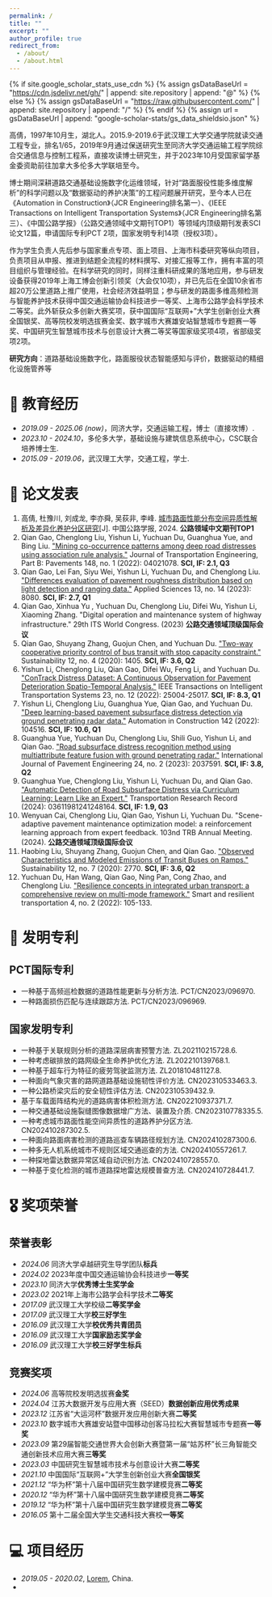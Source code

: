 ```yaml
---
permalink: /
title: ""
excerpt: ""
author_profile: true
redirect_from: 
  - /about/
  - /about.html
---
```


{% if site.google_scholar_stats_use_cdn %}
{% assign gsDataBaseUrl = "https://cdn.jsdelivr.net/gh/" | append: site.repository | append: "@" %}
{% else %}
{% assign gsDataBaseUrl = "https://raw.githubusercontent.com/" | append: site.repository | append: "/" %}
{% endif %}
{% assign url = gsDataBaseUrl | append: "google-scholar-stats/gs_data_shieldsio.json" %}

<span class='anchor' id='about-me'></span>


高倩，1997年10月生，湖北人。2015.9-2019.6于武汉理工大学交通学院就读交通工程专业，排名1/65，2019年9月通过保送研究生至同济大学交通运输工程学院综合交通信息与控制工程系，直接攻读博士研究生，并于2023年10月受国家留学基金委资助前往加拿大多伦多大学联培至今。

博士期间深耕道路交通基础设施数字化运维领域，针对“路面服役性能多维度解析”的科学问题以及“数据驱动的养护决策”的工程问题展开研究，至今本人已在《Automation in Construction》（JCR Engineering排名第一）、《IEEE Transactions on Intelligent Transportation Systems》（JCR Engineering排名第三）、《中国公路学报》（公路交通领域中文期刊TOP1）等领域内顶级期刊发表SCI论文12篇，申请国际专利PCT 2项，国家发明专利14项（授权3项）。

作为学生负责人先后参与国家重点专项、面上项目、上海市科委研究等纵向项目，负责项目从申报、推进到结题全流程的材料撰写、对接汇报等工作，拥有丰富的项目组织与管理经验。在科学研究的同时，同样注重科研成果的落地应用，参与研发设备获得2019年上海工博会创新引领奖（大会仅10项），并已先后在全国10余省市超20万公里道路上推广使用，社会经济效益明显；参与研发的路面多维高频检测与智能养护技术获得中国交通运输协会科技进步一等奖、上海市公路学会科学技术二等奖。此外斩获众多创新大赛奖项，获中国国际“互联网+”大学生创新创业大赛全国银奖、高等院校发明选拔赛金奖、数字城市大赛雄安站智慧城市专题赛一等奖、中国研究生智慧城市技术与创意设计大赛二等奖等国家级奖项4项，省部级奖项2项。

**研究方向**：道路基础设施数字化，路面服役状态智能感知与评价，数据驱动的精细化设施管养等


# 📖 教育经历
- *2019.09 - 2025.06 (now)*，同济大学，交通运输工程，博士（直接攻博）.
- *2023.10 - 2024.10*，多伦多大学，基础设施与建筑信息系统中心，CSC联合培养博士生.
- *2015.09 - 2019.06*，武汉理工大学，交通工程，学士. 


# 📝 论文发表 
1. 高倩, 杜豫川, 刘成龙, 李亦舜, 吴荻非, 李峰. [城市路面性能分布空间异质性解析及差异化养护分区研究](https://kns.cnki.net/kcms2/article/abstract?v=8pq0kR8SZyUqt9TxV4gegfdfKVntxh-s7RwYiYMg_7TzQ4rEWKriG8VEAq9HULjj2eYMqgGuv8mdzs_QvL7zsrWh8QiEn3l8Hf_rY9yhwo4nAhStnB5hjdDTdNEm3thJEbnEY_MTT2AnysrKVAdNUz65mPuDGJ7bzSv9A-GvFimHUItD_Nsa3IZ4JZNxwT9ZxCY_NfNk3h7so-982Zz9rxt-Js2JsHzoJcglp-ssVqsLzYoPnDg9HKpLxiH4ERIiEdGRBSqUJL5-PH1f1Y7eiJadl5gigpSIc4DNYP7BzNXvjxlcNmJkKiUpf1iKhMjxeSCOCEVlLUbdpbuJuZryhA==&uniplatform=NZKPT&language=CHS)[J]. 中国公路学报, 2024. **公路领域中文期刊TOP1**
2. Qian Gao, Chenglong Liu, Yishun Li, Yuchuan Du, Guanghua Yue, and Bing Liu. ["Mining co-occurrence patterns among deep road distresses using association rule analysis."](https://ascelibrary.org/doi/10.1061/JPEODX.0000328) Journal of Transportation Engineering, Part B: Pavements 148, no. 1 (2022): 04021078.  **SCI, IF: 2.1, Q3**
3. Qian Gao, Lei Fan, Siyu Wei, Yishun Li, Yuchuan Du, and Chenglong Liu. ["Differences evaluation of pavement roughness distribution based on light detection and ranging data."](https://ascelibrary.org/doi/10.1061/JPEODX.0000328) Applied Sciences 13, no. 14 (2023): 8080.  **SCI, IF: 2.7, Q1**
4. Qian Gao, Xinhua Yu , Yuchuan Du, Chenglong Liu, Difei Wu, Yishun Li, Xiaoming Zhang. "Digital operation and maintenance system of highway infrastructure." 29th ITS World Congress. (2023)  **公路交通领域顶级国际会议**
5. Qian Gao, Shuyang Zhang, Guojun Chen, and Yuchuan Du. ["Two-way cooperative priority control of bus transit with stop capacity constraint."](https://www.mdpi.com/2071-1050/12/4/1405) Sustainability 12, no. 4 (2020): 1405.  **SCI, IF: 3.6, Q2**
6. Yishun Li, Chenglong Liu, Qian Gao, Difei Wu, Feng Li, and Yuchuan Du. ["ConTrack Distress Dataset: A Continuous Observation for Pavement Deterioration Spatio-Temporal Analysis."](https://ieeexplore.ieee.org/document/9899382) IEEE Transactions on Intelligent Transportation Systems 23, no. 12 (2022): 25004-25017.  **SCI, IF: 8.3, Q1**
7. Yishun Li, Chenglong Liu, Guanghua Yue, Qian Gao, and Yuchuan Du. ["Deep learning-based pavement subsurface distress detection via ground penetrating radar data."](https://www.sciencedirect.com/science/article/pii/S0926580522003892) Automation in Construction 142 (2022): 104516.  **SCI, IF: 10.6, Q1**
8. Guanghua Yue, Yuchuan Du, Chenglong Liu, Shili Guo, Yishun Li, and Qian Gao. ["Road subsurface distress recognition method using multiattribute feature fusion with ground penetrating radar."](https://www.tandfonline.com/doi/abs/10.1080/10298436.2022.2037591) International Journal of Pavement Engineering 24, no. 2 (2023): 2037591.  **SCI, IF: 3.8, Q2**
9. Guanghua Yue, Chenglong Liu, Yishun Li, Yuchuan Du, and Qian Gao. ["Automatic Detection of Road Subsurface Distress via Curriculum Learning: Learn Like an Expert."](https://journals.sagepub.com/doi/abs/10.1177/03611981241248164) Transportation Research Record (2024): 03611981241248164.  **SCI, IF: 1.9, Q3**
10. Wenyuan Cai, Chenglong Liu, Qian Gao, Yishun Li, Yuchuan Du. "Scene-adaptive pavement maintenance optimization model: a reinforcement learning approach from expert feedback. 103nd TRB Annual Meeting. (2024).  **公路交通领域顶级国际会议**
11. Haobing Liu, Shuyang Zhang, Guojun Chen, and Qian Gao. ["Observed Characteristics and Modeled Emissions of Transit Buses on Ramps."](https://journals.sagepub.com/doi/abs/10.1177/03611981241248164) Sustainability 12, no. 7 (2020): 2770.  **SCI, IF: 3.6, Q2**
12. Yuchuan Du, Han Wang, Qian Gao, Ning Pan, Cong Zhao, and Chenglong Liu. ["Resilience concepts in integrated urban transport: a comprehensive review on multi-mode framework."](https://www.emerald.com/insight/content/doi/10.1108/SRT-06-2022-0013/full/html) Smart and resilient transportation 4, no. 2 (2022): 105-133.

# 📝 发明专利
##  PCT国际专利
- 一种基于高频巡检数据的道路性能更新与分析方法. PCT/CN2023/096970.
- 一种路面损伤匹配与连续跟踪方法. PCT/CN2023/096969.

##  国家发明专利
- 一种基于关联规则分析的道路深层病害预警方法. ZL202110215728.6.
- 一种考虑碳排放的路网级全生命养护优化方法. ZL202210139768.1.
- 一种基于超车行为特征的疲劳驾驶监测方法. ZL201810481127.8.
- 一种面向气象灾害的路网道路基础设施韧性评价方法. CN202310533463.3.
- 一种公路桥梁灾后的安全韧性评估方法. CN202310539432.9.
- 基于车载面阵结构光的道路病害体积检测方法. CN202210937371.7.
- 一种交通基础设施裂缝图像数据增广方法、装置及介质. CN202310778335.5.
- 一种考虑城市路面性能空间异质性的道路养护分区方法. CN202410287302.5.
- 一种面向路面病害检测的道路巡查车辆路径规划方法. CN202410287300.6.
- 一种多无人机系统城市不规则区域交通巡查的方法. CN202410557261.7.
- 一种探地雷达数据异常区域自动识别方法. CN202410728557.0.
- 一种基于变化检测的城市道路探地雷达规模普查方法. CN202410728441.7.


# 🎖 奖项荣誉
## 荣誉表彰
- *2024.06* 同济大学卓越研究生导学团队**标兵**
- *2024.02* 2023年度中国交通运输协会科技进步**一等奖**
- *2023.10* 同济大学**优秀博士生奖学金**
- *2023.02* 2021年上海市公路学会科学技术**二等奖**
- *2017.09* 武汉理工大学校级**二等奖学金**
- *2017.09* 武汉理工大学**校三好学生**
- *2016.09* 武汉理工大学**校优秀共青团员**
- *2016.09* 武汉理工大学**国家励志奖学金**
- *2016.09* 武汉理工大学**校三好学生标兵**

## 竞赛奖项
- *2024.06* 高等院校发明选拔赛**金奖**
- *2024.04* 江苏大数据开发与应用大赛（SEED）**数据创新应用优秀成果**
- *2023.12* 江苏省“大运河杯”数据开发应用创新大赛**二等奖**
- *2023.10* 数字城市大赛雄安站暨中国移动创客马拉松大赛智慧城市专题赛**一等奖**
- *2023.09* 第29届智能交通世界大会创新大赛暨第一届“姑苏杯”长三角智能交通创新技术应用大赛**三等奖**
- *2023.03* 中国研究生智慧城市技术与创意设计大赛**二等奖**
- *2021.10* 中国国际“互联网+”大学生创新创业大赛**全国银奖**
- *2021.12* “华为杯”第十八届中国研究生数学建模竞赛**二等奖**
- *2020.12* “华为杯”第十八届中国研究生数学建模竞赛**二等奖**
- *2019.12* “华为杯”第十八届中国研究生数学建模竞赛**二等奖**
- *2016.05* 第十二届全国大学生交通科技大赛校**一等奖**


# 💻 项目经历
- *2019.05 - 2020.02*, [Lorem](https://github.com/), China.
- 
